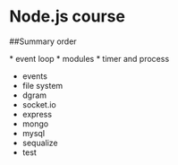 Node.js course
==============

##Summary order

* event loop
* modules
* timer and process
* events
* file system
* dgram
* socket.io
* express
* mongo
* mysql
* sequalize
* test